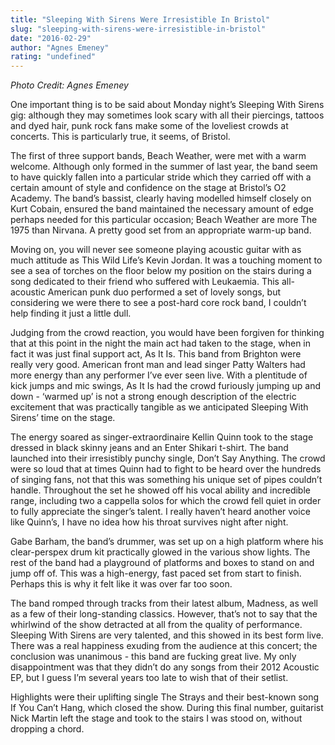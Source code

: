 ```yaml
---
title: "Sleeping With Sirens Were Irresistible In Bristol"
slug: "sleeping-with-sirens-were-irresistible-in-bristol"
date: "2016-02-29"
author: "Agnes Emeney"
rating: "undefined"
---
```


_Photo Credit: Agnes Emeney_

One important thing is to be said about Monday night’s Sleeping With Sirens gig: although they may sometimes look scary with all their piercings, tattoos and dyed hair, punk rock fans make some of the loveliest crowds at concerts. This is particularly true, it seems, of Bristol.

The first of three support bands, Beach Weather, were met with a warm welcome. Although only formed in the summer of last year, the band seem to have quickly fallen into a particular stride which they carried off with a certain amount of style and confidence on the stage at Bristol’s O2 Academy. The band’s bassist, clearly having modelled himself closely on Kurt Cobain, ensured the band maintained the necessary amount of edge perhaps needed for this particular occasion; Beach Weather are more The 1975 than Nirvana. A pretty good set from an appropriate warm-up band.

Moving on, you will never see someone playing acoustic guitar with as much attitude as This Wild Life’s Kevin Jordan. It was a touching moment to see a sea of torches on the floor below my position on the stairs during a song dedicated to their friend who suffered with Leukaemia. This all-acoustic American punk duo performed a set of lovely songs, but considering we were there to see a post-hard core rock band, I couldn’t help finding it just a little dull.

Judging from the crowd reaction, you would have been forgiven for thinking that at this point in the night the main act had taken to the stage, when in fact it was just final support act, As It Is. This band from Brighton were really very good. American front man and lead singer Patty Walters had more energy than any performer I’ve ever seen live. With a plentitude of kick jumps and mic swings, As It Is had the crowd furiously jumping up and down - ‘warmed up’ is not a strong enough description of the electric excitement that was practically tangible as we anticipated Sleeping With Sirens’ time on the stage.

The energy soared as singer-extraordinaire Kellin Quinn took to the stage dressed in black skinny jeans and an Enter Shikari t-shirt. The band launched into their irresistibly punchy single, Don’t Say Anything. The crowd were so loud that at times Quinn had to fight to be heard over the hundreds of singing fans, not that this was something his unique set of pipes couldn’t handle. Throughout the set he showed off his vocal ability and incredible range, including two a cappella solos for which the crowd fell quiet in order to fully appreciate the singer’s talent. I really haven’t heard another voice like Quinn’s, I have no idea how his throat survives night after night.

Gabe Barham, the band’s drummer, was set up on a high platform where his clear-perspex drum kit practically glowed in the various show lights. The rest of the band had a playground of platforms and boxes to stand on and jump off of. This was a high-energy, fast paced set from start to finish. Perhaps this is why it felt like it was over far too soon.

The band romped through tracks from their latest album, Madness, as well as a few of their long-standing classics. However, that’s not to say that the whirlwind of the show detracted at all from the quality of performance. Sleeping With Sirens are very talented, and this showed in its best form live. There was a real happiness exuding from the audience at this concert; the conclusion was unanimous - this band are fucking great live. My only disappointment was that they didn’t do any songs from their 2012 Acoustic EP, but I guess I’m several years too late to wish that of their setlist.

Highlights were their uplifting single The Strays and their best-known song If You Can’t Hang, which closed the show. During this final number, guitarist Nick Martin left the stage and took to the stairs I was stood on, without dropping a chord.
